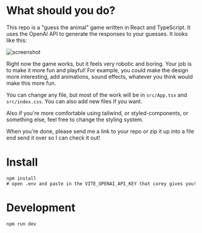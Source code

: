# What should you do?

This repo is a "guess the animal" game written in React and TypeScript. It uses the OpenAI API to generate the responses to your guesses. It looks like this:

![screenshot](https://media.cleanshot.cloud/media/911/e96L8InoNbj5ZiKyK4q5tSQvOpEZJ4fZUbr1RtqP.jpeg?Expires=1709846653&Signature=C2yqkAlcpvuxivvr~grpv0fH4D-0W5mei7HGnt5JK1qm8W9kYZZpkEd5BzgJHISbHjOAXyLmU6RjPUwHrPw9z1G9NH0ohvgBPWbGDlz42S22C3aWmX3u5-OxLaOl~RrCSpRXx4-Y6vDRz8W-cb9zXQwys0sO0m7lGTtUOZ6~8neQ8UYKdib4YPbXSROy6Ie-z7skZuKhvi3IhHemEQFYUtzpCphQwdQqClyhXOFMhhR-4D360eIjgRpkTgFSr-nKkeH2hARXAn50pjz2oBTge0ZS65dEMCXBo6wMjVgr3FyGdin5lU0Xvbpm28F-XPiwok0kAEMomQ-yEBcwc9bhdA__&Key-Pair-Id=K269JMAT9ZF4GZ)

Right now the game works, but it feels very robotic and boring. Your job is to make it more fun and playful! For example, you could make the design more interesting, add animations, sound effects, whatever you think would make this more fun.

You can change any file, but most of the work will be in `src/App.tsx` and `src/index.css`. You can also add new files if you want.

Also if you're more comfortable using tailwind, or styled-components, or something else, feel free to change the styling system.

When you're done, please send me a link to your repo or zip it up into a file end send it over so I can check it out!

# Install

```
npm install
# open .env and paste in the VITE_OPENAI_API_KEY that corey gives you!
```

# Development

```
npm run dev
```
